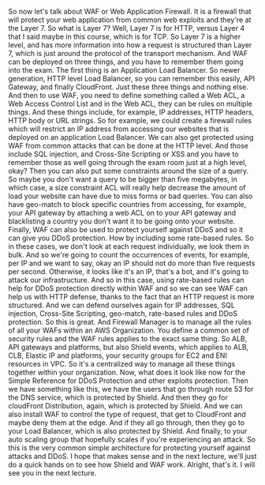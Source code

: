 
<v Narrator>So now let's talk about WAF</v>
or Web Application Firewall.
It is a firewall that will protect your web application
from common web exploits and they're at the Layer 7.
So what is Layer 7?
Well, Layer 7 is for HTTP,
versus Layer 4 that I said maybe in this course,
which is for TCP.
So Layer 7 is a higher level,
and has more information into how a request is structured
than Layer 7, which is just around the protocol
of the transport mechanism.
And WAF can be deployed on three things,
and you have to remember them going into the exam.
The first thing is an Application Load Balancer.
So newer generation, HTTP level Load Balancer,
so you can remember this easily,
API Gateway, and finally CloudFront.
Just these three things and nothing else.
And then to use WAF,
you need to define something called a Web ACL,
a Web Access Control List
and in the Web ACL, they can be rules on multiple things.
And these things include, for example, IP addresses,
HTTP headers, HTTP body or URL strings.
So for example, we could create a firewall rules
which will restrict an IP address from accessing
our websites that is deployed on
an application Load Balancer.
We can also get protected using WAF
from common attacks that can be done at the HTTP level.
And those include SQL injection, and Cross-Site Scripting
or XSS and you have to remember those
as well going through the exam room
just at a high level, okay?
Then you can also put some constraints
around the size of a query.
So maybe you don't want a query to be bigger
than five megabytes, in which case,
a size constraint ACL will really help
decrease the amount of load your website can have
due to miss forms or bad queries.
You can also have geo-match to block specific countries
from accessing, for example, your API gateway
by attaching a web ACL on to your API gateway
and blacklisting a country you don't want it to be
going onto your website.
Finally, WAF can also be used to protect yourself against
DDoS and so it can give you DDoS protection.
How by including some rate-based rules.
So in these cases,
we don't look at each request individually,
we look them in bulk.
And so we're going to count the occurrences of events,
for example, per IP and we want to say, okay
an IP should not do more than five requests per second.
Otherwise, it looks like it's an IP, that's a bot,
and it's going to attack our infrastructure.
And so in this case, using rate-based rules
can help for DDoS protection directly within WAF
and so we can see WAF can help us with HTTP defense,
thanks to the fact that an HTTP request is more structured.
And we can defend ourselves again for IP addresses,
SQL injection, Cross-Site Scripting, geo-match,
rate-based rules and DDoS protection.
So this is great.
And Firewall Manager is to manage all the rules
of all your WAFs within an AWS Organization.
You define a common set of security rules
and the WAF rules applies to the exact same thing.
So ALB, API gateways and platforms,
but also Shield events, which applies to ALB, CLB,
Elastic IP and platforms,
your security groups for EC2 and ENI resources in VPC.
So it's a centralized way
to manage all these things together
within your organization.
Now, what does it look like now
for the Simple Reference for DDoS Protection
and other exploits protection.
Then we have something like this,
we have the users that go through route 53
for the DNS service, which is protected by Shield.
And then they go for cloudFront Distribution,
again, which is protected by Shield.
And we can also install WAF to control the type of request,
that get to CloudFront and maybe deny them at the edge.
And if they all go through,
then they go to your Load Balancer,
which is also protected by Shield.
And finally, to your auto scaling group
that hopefully scales if you're experiencing an attack.
So this is the very common simple architecture
for protecting yourself against attacks and DDoS.
I hope that makes sense and in the next lecture,
we'll just do a quick hands on
to see how Shield and WAF work.
Alright, that's it.
I will see you in the next lecture.